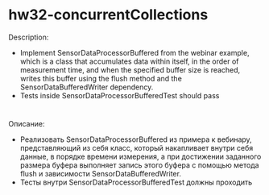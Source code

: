 # hw32-concurrentCollections

Description:
- Implement SensorDataProcessorBuffered from the webinar example, which is a class that accumulates data within itself, in the order of measurement time, and when the specified buffer size is reached, writes this buffer using the flush method and the SensorDataBufferedWriter dependency.
- Tests inside SensorDataProcessorBufferedTest should pass

# ########################

Описание:
- Реализовать SensorDataProcessorBuffered из примера к вебинару, представляющий из себя класс, который накапливает внутри себя данные, в порядке времени измерения, а при достижении заданного размера буфера выполняет запись этого буфера с помощью метода flush и зависимости SensorDataBufferedWriter.
- Тесты внутри SensorDataProcessorBufferedTest должны проходить
